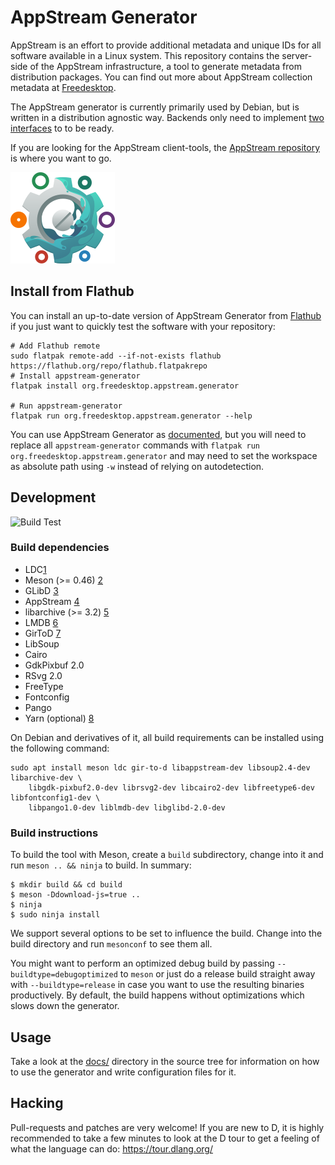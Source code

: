 # AppStream Generator

AppStream is an effort to provide additional metadata and unique IDs for all software available in a Linux system.
This repository contains the server-side of the AppStream infrastructure, a tool to generate metadata from distribution packages. You can find out more about AppStream collection metadata at [Freedesktop](https://www.freedesktop.org/software/appstream/docs/chap-CollectionData.html).

The AppStream generator is currently primarily used by Debian, but is written in a distribution agnostic way. Backends only need to implement [two interfaces](src/asgen/backends/interfaces.d) to to be ready.

If you are looking for the AppStream client-tools, the [AppStream repository](https://github.com/ximion/appstream) is where you want to go.

![AppStream Generator Logo](data/templates/default/static/img/asgen.png "AppStream Generator")


## Install from Flathub

You can install an up-to-date version of AppStream Generator from [Flathub](https://flathub.org) if you just
want to quickly test the software with your repository:
```ShellSession
# Add Flathub remote
sudo flatpak remote-add --if-not-exists flathub https://flathub.org/repo/flathub.flatpakrepo
# Install appstream-generator
flatpak install org.freedesktop.appstream.generator

# Run appstream-generator
flatpak run org.freedesktop.appstream.generator --help
```

You can use AppStream Generator as [documented](docs/usage.md), but you will need to replace all
`appstream-generator` commands with `flatpak run org.freedesktop.appstream.generator` and may need
to set the workspace as absolute path using `-w` instead of relying on autodetection.

## Development
![Build Test](https://github.com/ximion/appstream-generator/workflows/Build%20Test/badge.svg)

### Build dependencies

 * LDC[1]
 * Meson (>= 0.46) [2]
 * GLibD [3]
 * AppStream [4]
 * libarchive (>= 3.2) [5]
 * LMDB [6]
 * GirToD [7]
 * LibSoup
 * Cairo
 * GdkPixbuf 2.0
 * RSvg 2.0
 * FreeType
 * Fontconfig
 * Pango
 * Yarn (optional) [8]

[1]: https://github.com/ldc-developers/ldc/releases
[2]: http://mesonbuild.com/
[3]: https://github.com/gtkd-developers/GlibD
[4]: https://github.com/ximion/appstream
[5]: https://libarchive.org/
[6]: https://symas.com/lmdb/
[7]: https://github.com/gtkd-developers/gir-to-d
[8]: https://yarnpkg.com/

On Debian and derivatives of it, all build requirements can be installed using the following command:
```ShellSession
sudo apt install meson ldc gir-to-d libappstream-dev libsoup2.4-dev libarchive-dev \
    libgdk-pixbuf2.0-dev librsvg2-dev libcairo2-dev libfreetype6-dev libfontconfig1-dev \
    libpango1.0-dev liblmdb-dev libglibd-2.0-dev
```

### Build instructions

To build the tool with Meson, create a `build` subdirectory, change into it and run `meson .. && ninja` to build.
In summary:

```ShellSession
$ mkdir build && cd build
$ meson -Ddownload-js=true ..
$ ninja
$ sudo ninja install
```

We support several options to be set to influence the build. Change into the build directory and run `mesonconf` to see them all.

You might want to perform an optimized debug build by passing `--buildtype=debugoptimized` to `meson` or just do a release build straight
away with `--buildtype=release` in case you want to use the resulting binaries productively. By default, the build happens without optimizations
which slows down the generator.

## Usage

Take a look at the [docs/](docs/usage.md) directory in the source tree for information on how to use the generator and write configuration files for it.

## Hacking

Pull-requests and patches are very welcome! If you are new to D, it is highly recommended to take a few minutes to look at the D tour to get a feeling of what the language can do: https://tour.dlang.org/
